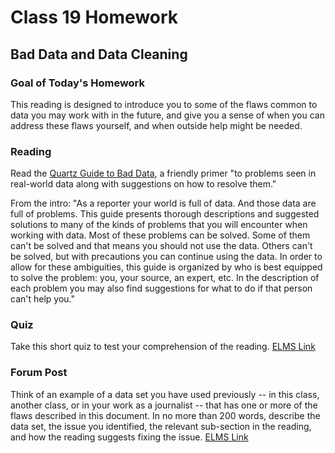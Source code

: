 # Class 19 Homework
## Bad Data and Data Cleaning

### Goal of Today's Homework

This reading is designed to introduce you to some of the flaws common to data you may work with in the future, and give you a sense of when you can address these flaws yourself, and when outside help might be needed.  

### Reading

Read the [Quartz Guide to Bad Data](https://github.com/Quartz/bad-data-guide#data-are-aggregated-to-the-wrong-categories-or-geographies), a friendly primer "to problems seen in real-world data along with suggestions on how to resolve them."

From the intro: "As a reporter your world is full of data. And those data are full of problems. This guide presents thorough descriptions and suggested solutions to many of the kinds of problems that you will encounter when working with data. Most of these problems can be solved. Some of them can't be solved and that means you should not use the data. Others can't be solved, but with precautions you can continue using the data. In order to allow for these ambiguities, this guide is organized by who is best equipped to solve the problem: you, your source, an expert, etc. In the description of each problem you may also find suggestions for what to do if that person can't help you."

### Quiz

Take this short quiz to test your comprehension of the reading. [ELMS Link](https://umd.instructure.com/courses/1259604/quizzes/1263659)

### Forum Post

Think of an example of a data set you have used previously -- in this class, another class, or in your work as a journalist -- that has one or more of the flaws described in this document. In no more than 200 words, describe the data set, the issue you identified, the relevant sub-section in the reading, and how the reading suggests fixing the issue. [ELMS Link](https://umd.instructure.com/courses/1259604/discussion_topics/3575070)  
